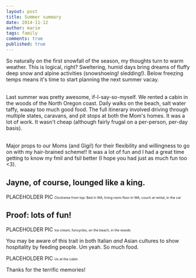 ```yaml
---
layout: post
title: Summer summary
date: 2014-11-12
author: marie
tags: family
comments: true
published: true
---
```


So naturally on the first snowfall of the season, my thoughts turn to warm weather. This is logical, right? Sweltering, humid days bring dreams of fluffy deep snow and alpine activities (snowshoeing! sledding!). Below freezing temps means it's time to start planning the next summer vacay. <br><br>

Last summer was pretty awesome, if-I-say-so-myself. We rented a cabin in the woods of the North Oregon coast. Daily walks on the beach, salt water taffy, waaay too much good food. The full itinerary involved driving through multiple states, caravans, and pit stops at both the Mom's homes. It was a lot of work. It wasn't cheap (although fairly frugal on a per-person, per-day basis).  <br><br>

Major props to our Moms (and Gigi!) for their flexibility and willingness to go on with my hair-brained scheme!! It was a lot of fun and I had a great time getting to know my fmil and fsil better (I hope you had just as much fun too <3).

<h2>Jayne, of course, lounged like a king.</h2>

PLACEHOLDER PIC
<span style ="font-size:9px;">Clockwise from top: Bed in WA, living room floor in WA, couch at rental, in the car</span><br>

<h2>Proof: lots of fun!</h2>

PLACEHOLDER PIC <span style ="font-size:9px;">Ice cream, funcycles, on the beach, in the woods</span><br>

You may be aware of this trait in both Italian <i>and</i> Asian cultures to show hospitality by feeding people. Um yeah. So much food. <br>

PLACEHOLDER PIC <span style ="font-size:9px;">Us at the cabin</span><br>

Thanks for the terrific memories! <br>




